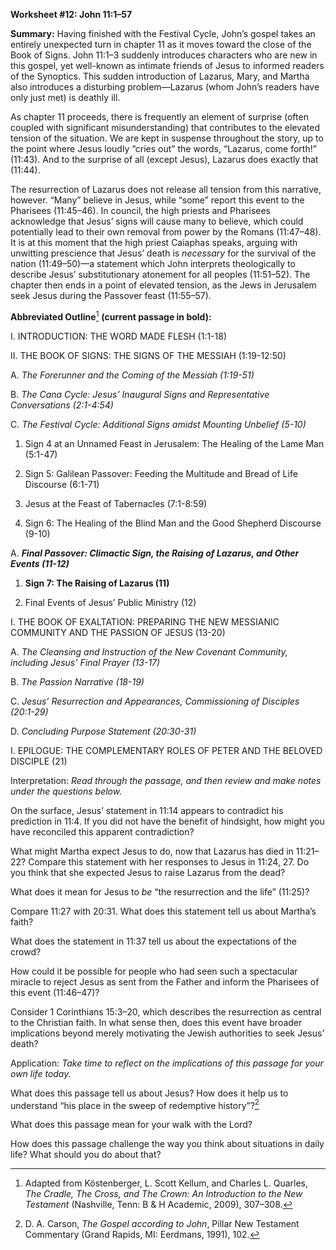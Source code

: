 **Worksheet \#12: John 11:1–57**

**Summary:** Having finished with the Festival Cycle, John’s gospel takes an entirely unexpected turn in chapter 11 as it moves toward the close of the Book of Signs. John 11:1–3 suddenly introduces characters who are new in this gospel, yet well-known as intimate friends of Jesus to informed readers of the Synoptics. This sudden introduction of Lazarus, Mary, and Martha also introduces a disturbing problem—Lazarus (whom John’s readers have only just met) is deathly ill.

As chapter 11 proceeds, there is frequently an element of surprise (often coupled with significant misunderstanding) that contributes to the elevated tension of the situation. We are kept in suspense throughout the story, up to the point where Jesus loudly “cries out” the words, “Lazarus, come forth!” (11:43). And to the surprise of all (except Jesus), Lazarus does exactly that (11:44).

The resurrection of Lazarus does not release all tension from this narrative, however. “Many” believe in Jesus, while “some” report this event to the Pharisees (11:45–46). In council, the high priests and Pharisees acknowledge that Jesus’ signs will cause many to believe, which could potentially lead to their own removal from power by the Romans (11:47–48). It is at this moment that the high priest Caiaphas speaks, arguing with unwitting prescience that Jesus’ death is *necessary* for the survival of the nation (11:49–50)—a statement which John interprets theologically to describe Jesus’ substitutionary atonement for all peoples (11:51–52). The chapter then ends in a point of elevated tension, as the Jews in Jerusalem seek Jesus during the Passover feast (11:55–57).

**Abbreviated Outline**[^1] **(current passage in bold):**

I.  INTRODUCTION: THE WORD MADE FLESH (1:1-18)

II. THE BOOK OF SIGNS: THE SIGNS OF THE MESSIAH (1:19-12:50)

<!-- -->

A.  *The Forerunner and the Coming of the Messiah (1:19-51)*

B.  *The Cana Cycle: Jesus’ Inaugural Signs and Representative Conversations (2:1-4:54)*

C.  *The Festival Cycle: Additional Signs amidst Mounting Unbelief (5-10)*

<!-- -->

1.  Sign 4 at an Unnamed Feast in Jerusalem: The Healing of the Lame Man (5:1-47)

2.  Sign 5: Galilean Passover: Feeding the Multitude and Bread of Life Discourse (6:1-71)

3.  Jesus at the Feast of Tabernacles (7:1-8:59)

4.  Sign 6: The Healing of the Blind Man and the Good Shepherd Discourse (9-10)

<!-- -->

A.  ***Final Passover: Climactic Sign, the Raising of Lazarus, and Other Events (11-12)***

<!-- -->

1.  **Sign 7: The Raising of Lazarus (11)**

2.  Final Events of Jesus’ Public Ministry (12)

<!-- -->

I.  THE BOOK OF EXALTATION: PREPARING THE NEW MESSIANIC COMMUNITY AND THE PASSION OF JESUS (13-20)

<!-- -->

A.  *The Cleansing and Instruction of the New Covenant Community, including Jesus’ Final Prayer (13-17)*

B.  *The Passion Narrative (18-19)*

C.  *Jesus’ Resurrection and Appearances, Commissioning of Disciples (20:1-29)*

D.  *Concluding Purpose Statement (20:30-31)*

<!-- -->

I.  EPILOGUE: THE COMPLEMENTARY ROLES OF PETER AND THE BELOVED DISCIPLE (21)

Interpretation: *Read through the passage, and then review and make notes under the questions below.*

On the surface, Jesus’ statement in 11:14 appears to contradict his prediction in 11:4. If you did not have the benefit of hindsight, how might you have reconciled this apparent contradiction?

What might Martha expect Jesus to do, now that Lazarus has died in 11:21–22? Compare this statement with her responses to Jesus in 11:24, 27. Do you think that she expected Jesus to raise Lazarus from the dead?

What does it mean for Jesus to *be* “the resurrection and the life” (11:25)?

Compare 11:27 with 20:31. What does this statement tell us about Martha’s faith?

What does the statement in 11:37 tell us about the expectations of the crowd?

How could it be possible for people who had seen such a spectacular miracle to reject Jesus as sent from the Father and inform the Pharisees of this event (11:46–47)?

Consider 1 Corinthians 15:3–20, which describes the resurrection as central to the Christian faith. In what sense then, does this event have broader implications beyond merely motivating the Jewish authorities to seek Jesus’ death?

Application: *Take time to reflect on the implications of this passage for your own life today.*

What does this passage tell us about Jesus? How does it help us to understand “his place in the sweep of redemptive history”?[^2]

What does this passage mean for your walk with the Lord?

How does this passage challenge the way you think about situations in daily life? What should you do about that?

[^1]: Adapted from Köstenberger, L. Scott Kellum, and Charles L. Quarles, *The Cradle, The Cross, and The Crown: An Introduction to the New Testament* (Nashville, Tenn: B & H Academic, 2009), 307–308.

[^2]: D. A. Carson, *The Gospel according to John*, Pillar New Testament Commentary (Grand Rapids, MI: Eerdmans, 1991), 102.
